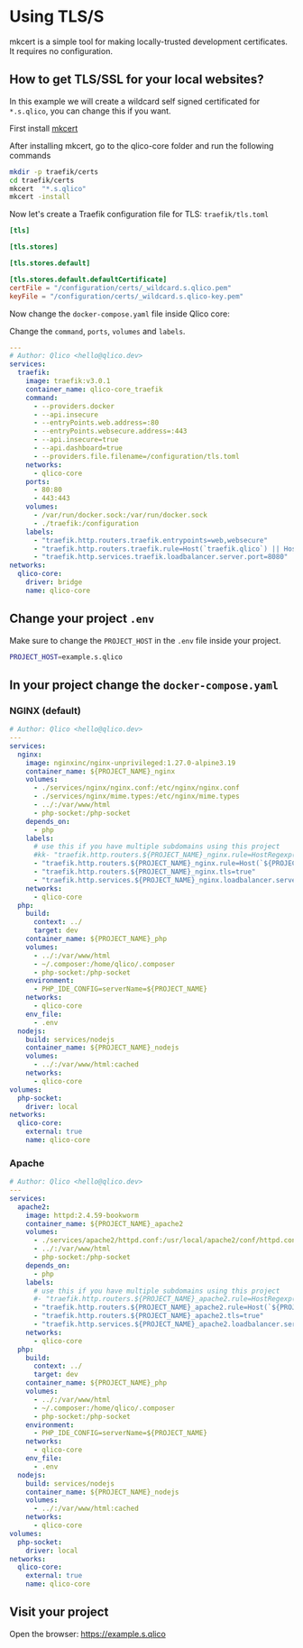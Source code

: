 # Using TLS/S

mkcert is a simple tool for making locally-trusted development certificates. It
requires no configuration.

## How to get TLS/SSL for your local websites?

In this example we will create a wildcard self signed certificated
for `*.s.qlico`, you can change this if you want.

First install [mkcert](https://github.com/FiloSottile/mkcert)

After installing mkcert, go to the qlico-core folder and run the following
commands

```bash
mkdir -p traefik/certs
cd traefik/certs
mkcert  "*.s.qlico"
mkcert -install
```

Now let's create a Traefik configuration file for TLS: `traefik/tls.toml`

```toml title="qlico-core/traefik/tls.toml"
[tls]

[tls.stores]

[tls.stores.default]

[tls.stores.default.defaultCertificate]
certFile = "/configuration/certs/_wildcard.s.qlico.pem"
keyFile = "/configuration/certs/_wildcard.s.qlico-key.pem"
```

Now change the `docker-compose.yaml` file inside Qlico core:

Change the `command`, `ports`, `volumes` and `labels`.

```yaml title="qlico-core/docker-compose.yaml" hl_lines="7-14 19 22 24-25"
---
# Author: Qlico <hello@qlico.dev>
services:
  traefik:
    image: traefik:v3.0.1
    container_name: qlico-core_traefik
    command:
      - --providers.docker
      - --api.insecure
      - --entryPoints.web.address=:80
      - --entryPoints.websecure.address=:443
      - --api.insecure=true
      - --api.dashboard=true
      - --providers.file.filename=/configuration/tls.toml
    networks:
      - qlico-core
    ports:
      - 80:80
      - 443:443
    volumes:
      - /var/run/docker.sock:/var/run/docker.sock
      - ./traefik:/configuration
    labels:
      - "traefik.http.routers.traefik.entrypoints=web,websecure"
      - "traefik.http.routers.traefik.rule=Host(`traefik.qlico`) || Host(`traefik.s.qlico`)"
      - "traefik.http.services.traefik.loadbalancer.server.port=8080"
networks:
  qlico-core:
    driver: bridge
    name: qlico-core
```

## Change your project `.env`

Make sure to change the `PROJECT_HOST` in the `.env` file inside your project.

```bash title="qlico/.env"
PROJECT_HOST=example.s.qlico
```

## In your project change the `docker-compose.yaml`

### NGINX (default)
```yaml title="qlico/docker-compose.yaml" hl_lines="18"
# Author: Qlico <hello@qlico.dev>
---
services:
  nginx:
    image: nginxinc/nginx-unprivileged:1.27.0-alpine3.19
    container_name: ${PROJECT_NAME}_nginx
    volumes:
      - ./services/nginx/nginx.conf:/etc/nginx/nginx.conf
      - ./services/nginx/mime.types:/etc/nginx/mime.types
      - ../:/var/www/html
      - php-socket:/php-socket
    depends_on:
      - php
    labels:
      # use this if you have multiple subdomains using this project
      #kk- "traefik.http.routers.${PROJECT_NAME}_nginx.rule=HostRegexp(`{subdomain:api|assets|www}.${PROJECT_HOST}`)"
      - "traefik.http.routers.${PROJECT_NAME}_nginx.rule=Host(`${PROJECT_HOST}`)"
      - "traefik.http.routers.${PROJECT_NAME}_nginx.tls=true"
      - "traefik.http.services.${PROJECT_NAME}_nginx.loadbalancer.server.port=8080"
    networks:
      - qlico-core
  php:
    build:
      context: ../
      target: dev
    container_name: ${PROJECT_NAME}_php
    volumes:
      - ../:/var/www/html
      - ~/.composer:/home/qlico/.composer
      - php-socket:/php-socket
    environment:
      - PHP_IDE_CONFIG=serverName=${PROJECT_NAME}
    networks:
      - qlico-core
    env_file:
      - .env
  nodejs:
    build: services/nodejs
    container_name: ${PROJECT_NAME}_nodejs
    volumes:
      - ../:/var/www/html:cached
    networks:
      - qlico-core
volumes:
  php-socket:
    driver: local
networks:
  qlico-core:
    external: true
    name: qlico-core
```

### Apache
```yaml title="qlico/docker-compose.yaml" hl_lines="17"
# Author: Qlico <hello@qlico.dev>
---
services:
  apache2:
    image: httpd:2.4.59-bookworm
    container_name: ${PROJECT_NAME}_apache2
    volumes:
      - ./services/apache2/httpd.conf:/usr/local/apache2/conf/httpd.conf
      - ../:/var/www/html
      - php-socket:/php-socket
    depends_on:
      - php
    labels:
      # use this if you have multiple subdomains using this project
      #- "traefik.http.routers.${PROJECT_NAME}_apache2.rule=HostRegexp(`{subdomain:api|assets|www}.${PROJECT_HOST}`)"
      - "traefik.http.routers.${PROJECT_NAME}_apache2.rule=Host(`${PROJECT_HOST}`)"
      - "traefik.http.routers.${PROJECT_NAME}_apache2.tls=true"
      - "traefik.http.services.${PROJECT_NAME}_apache2.loadbalancer.server.port=8080"
    networks:
      - qlico-core
  php:
    build:
      context: ../
      target: dev
    container_name: ${PROJECT_NAME}_php
    volumes:
      - ../:/var/www/html
      - ~/.composer:/home/qlico/.composer
      - php-socket:/php-socket
    environment:
      - PHP_IDE_CONFIG=serverName=${PROJECT_NAME}
    networks:
      - qlico-core
    env_file:
      - .env
  nodejs:
    build: services/nodejs
    container_name: ${PROJECT_NAME}_nodejs
    volumes:
      - ../:/var/www/html:cached
    networks:
      - qlico-core
volumes:
  php-socket:
    driver: local
networks:
  qlico-core:
    external: true
    name: qlico-core

```


## Visit your project

Open the browser: https://example.s.qlico
